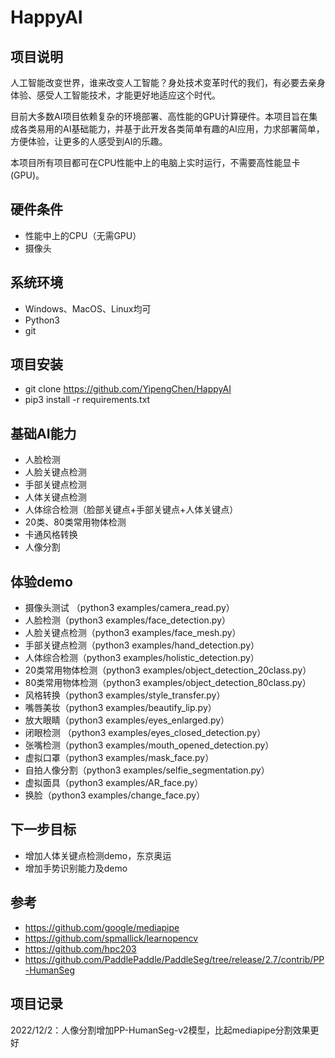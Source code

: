 # HappyAI

## 项目说明
人工智能改变世界，谁来改变人工智能？身处技术变革时代的我们，有必要去亲身体验、感受人工智能技术，才能更好地适应这个时代。

目前大多数AI项目依赖复杂的环境部署、高性能的GPU计算硬件。本项目旨在集成各类易用的AI基础能力，并基于此开发各类简单有趣的AI应用，力求部署简单，方便体验，让更多的人感受到AI的乐趣。

本项目所有项目都可在CPU性能中上的电脑上实时运行，不需要高性能显卡(GPU)。

## 硬件条件
* 性能中上的CPU（无需GPU）
* 摄像头

## 系统环境
* Windows、MacOS、Linux均可
* Python3
* git

## 项目安装
* git clone https://github.com/YipengChen/HappyAI
* pip3 install -r requirements.txt

## 基础AI能力
* 人脸检测
* 人脸关键点检测
* 手部关键点检测
* 人体关键点检测
* 人体综合检测（脸部关键点+手部关键点+人体关键点）
* 20类、80类常用物体检测
* 卡通风格转换
* 人像分割

## 体验demo
* 摄像头测试 （python3 examples/camera_read.py）
* 人脸检测（python3 examples/face_detection.py）
* 人脸关键点检测（python3 examples/face_mesh.py）
* 手部关键点检测（python3 examples/hand_detection.py）
* 人体综合检测（python3 examples/holistic_detection.py）
* 20类常用物体检测（python3 examples/object_detection_20class.py）
* 80类常用物体检测（python3 examples/object_detection_80class.py）
* 风格转换（python3 examples/style_transfer.py）
* 嘴唇美妆（python3 examples/beautify_lip.py）
* 放大眼睛（python3 examples/eyes_enlarged.py）
* 闭眼检测 （python3 examples/eyes_closed_detection.py）
* 张嘴检测（python3 examples/mouth_opened_detection.py）
* 虚拟口罩（python3 examples/mask_face.py）
* 自拍人像分割（python3 examples/selfie_segmentation.py）
* 虚拟面具（python3 examples/AR_face.py）
* 换脸（python3 examples/change_face.py）

## 下一步目标
* 增加人体关键点检测demo，东京奥运
* 增加手势识别能力及demo

## 参考
* https://github.com/google/mediapipe
* https://github.com/spmallick/learnopencv
* https://github.com/hpc203
* https://github.com/PaddlePaddle/PaddleSeg/tree/release/2.7/contrib/PP-HumanSeg

## 项目记录
2022/12/2：人像分割增加PP-HumanSeg-v2模型，比起mediapipe分割效果更好